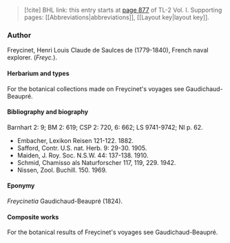 > [!cite] BHL link: this entry starts at [page 877](https://www.biodiversitylibrary.org/item/103414#page/925/mode/1up) of TL-2 Vol. I.
> Supporting pages: [[Abbreviations|abbreviations]], [[Layout key|layout key]].

### Author

Freycinet, Henri Louis Claude de Saulces de (1779-1840), French naval explorer. (*Freyc.*).

#### Herbarium and types

For the botanical collections made on Freycinet's voyages see Gaudichaud-Beaupré.

#### Bibliography and biography

Barnhart 2: 9; BM 2: 619; CSP 2: 720, 6: 662; LS 9741-9742; NI p. 62.
- Embacher, Lexikon Reisen 121-122. 1882.
- Safford, Contr. U.S. nat. Herb. 9: 29-30. 1905.
- Maiden, J. Roy. Soc. N.S.W. 44: 137-138. 1910.
- Schmid, Chamisso als Naturforscher 117, 119, 229. 1942.
- Nissen, Zool. Buchill. 150. 1969.

#### Eponymy

*Freycinetia* Gaudichaud-Beaupré (1824).

#### Composite works

For the botanical results of Freycinet's voyages see Gaudichaud-Beaupré.


